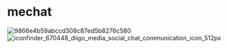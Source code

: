 # mechat
![9866e4b59abccd308c87ed5b8276c580](https://user-images.githubusercontent.com/85731867/121652133-f64d8200-cab8-11eb-9edd-ffddd6726ade.jpg)
![iconfinder_670448_diigo_media_social_chat_communication_icon_512px](https://user-images.githubusercontent.com/85731867/121888465-a7605080-cd35-11eb-8b24-4fc657235304.png)

